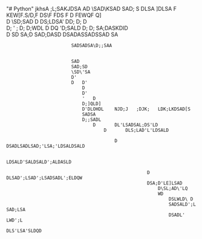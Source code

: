"# Python" 
jkhsA ;L;SAKJDSA AD
 \SAD\KSAD 
 SAD\; S
 DLSA ]DLSA
 F KEW[F.S/D,F DS\F
  FDS
  F D
  FEWQF 
  Q]        
  D 
  \SD;SAD
    D
                DS;LDSA' 
                    DD; 
                        D; D    
                        D; '
                        ;   D; 
                            D;WDL   D   DQ
                                'D;SALD D;  D;
                                SA;DASKDID  
                                D
                                SD
                                SA;D
                                SAD;DASD
                                DSADASSADSSAD
                                SA

                            SADSADSA\D;;SAA


                            SAD
                            SAD;SD
                            \SD\'SA
                            D'  
                            D   D'
                                D   
                                D'
                                '   D
                                D;]QLD] 
                                D'DLOHDL    NJD;J   ;DJK;   LDK;LKDSAD[S
                                SADSA
                                D;;SADL
                                    D       DL'LSADSAL;DS'LD
                                        D       DLS;LAD'L'LDSALD

                                            D   DSADLSADLSAD;'LSA;'LDSALDSALD

                                                    LDSALD'SALDSALD';ALDASLD    

                                                        D   DLSAD';LSAD';LSADSADL';ELDQW
                                                        DSA;D'LE]LSAD
                                                            D\SL;AD\'LQ
                                                            WD
                                                                DSLWLD\ D
                                                                SADSALD';L  SAD;LSA
                                                                DSADL'  LWD';L
                                                                    DLS'LSA'SLDQD